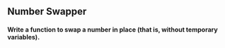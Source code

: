 ## Number Swapper

#### Write a function to swap a number in place (that is, without temporary vari­ables).